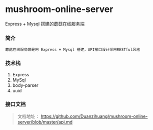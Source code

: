 # mushroom-online-server
Express + Mysql 搭建的蘑菇在线服务端

### 简介

```
蘑菇在线服务端是用 Express + Mysql 搭建，API接口设计采用RESTful风格
```

### 技术栈

1. Express
2. MySql
3. body-parser
4. uuid

### 接口文档

> 文档地址： https://github.com/Duanzihuang/mushroom-online-server/blob/master/api.md

